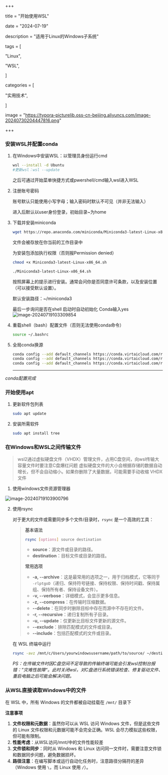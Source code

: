+++

title = "开始使用WSL"

date = "2024-07-19"

description = "适用于Linux的Windows子系统"

tags = [

 "Linux",

 "WSL",

]

categories = [

 "实用技术",

]

image = "https://typora-picturelib.oss-cn-beijing.aliyuncs.com/image-20240730204447816.png"

+++

### 安装WSL并配置conda

1. 在Windows中安装WSL：以管理员身份运行cmd

   ```bash
   wsl --install -d Ubuntu
   #更新wsl：wsl --update
   ```

   之后可通过开始菜单快捷方式或pwershell/cmd输入wsl进入WSL

2. 注册账号密码

   账号默认只能使用小写字母；输入密码时默认不可见（并非无法输入）

   进入后默认以user身份登录，初始目录~为home

3. 下载并安装miniconda

   ```bash
   wget https://repo.anaconda.com/miniconda/Miniconda3-latest-Linux-x86_64.sh
   ```

   文件会被存放在你当前的工作目录中

   为安装包添加执行权限（否则报Permission denied）

   ```bash
   chmod +x Miniconda3-latest-Linux-x86_64.sh
   ```

   ```bash
   ./Miniconda3-latest-Linux-x86_64.sh
   ```

   按照屏幕上的提示进行安装。通常会问你是否同意许可条款，以及安装位置（可以接受默认设置）。

   默认安装路径：~/miniconda3

   最后一步询问是否在shell 启动时自动初始化 Conda输入yes
   ![image-20240719103309854](https://typora-picturelib.oss-cn-beijing.aliyuncs.com/image-20240719103309854.png)

4. 重载shell（bash）配置文件（否则无法使用conda命令）

   ```bash
   source ~/.bashrc
   ```

5. 全局conda换源

   ```bash
   conda config --add default_channels https://conda.virtaicloud.com/repository/anaconda/main
   conda config --add default_channels https://conda.virtaicloud.com/repository/anaconda/r
   conda config --add default_channels https://conda.virtaicloud.com/repository/anaconda/msys2
   ```

   ------------------------

*conda配置完成*



### 开始使用apt

1. 更新软件包列表

   ```bash
   sudo apt update
   ```

2. 安装所需软件

   ```bash
   sudo apt install tree
   ```



### 在Windows和WSL之间传输文件

> wsl2通过虚拟硬盘文件（VHDX）管理文件，占用C盘空间，向wsl传输大容量文件时要注意C盘爆红问题
>  虚拟硬盘文件的大小会根据存储的数据自动增长，但不会自动缩小。如果你删除了大量数据，可能需要手动收缩 VHDX 文件

1. 使用windows文件资源管理器

![image-20240719103900796](https://typora-picturelib.oss-cn-beijing.aliyuncs.com/image-20240719103900796.png)

2. 使用rsync

   对于更大的文件或需要同步多个文件/目录时，`rsync` 是一个高效的工具：

   > **基本语法**
   >
   > ```bash
   > rsync [options] source destination
   > ```
   >
   > - **source**：源文件或目录的路径。
   > - **destination**：目标文件或目录的路径。
   >
   > **常用选项**
   >
   > - **-a, --archive**：这是最常用的选项之一，用于归档模式，它等同于 `-rlptgoD`（递归、保持符号链接、保持权限、保持时间戳、保持属组、保持所有者、保持设备文件）。
   > - **-v, --verbose**：详细模式，会显示更多信息。
   > - **-z, --compress**：在传输时压缩数据。
   > - **--delete**：在同步时删除目标中存在而源中不存在的文件。
   > - **-r, --recursive**：递归复制所有子目录。
   > - **-u, --update**：仅更新比目标文件更新的源文件。
   > - **--exclude**：排除匹配模式的文件或目录。
   > - **--include**：包括匹配模式的文件或目录。

   在 WSL 终端中运行

   ```bash
   rsync -avz /mnt/c/Users/yourwindowsusername/path/to/source/ ~/destination/
   ```

   *PS：在传输文件时因C盘空间不足导致的传输终端可能会引发wsl控制台报错：”灾难性故障“。此时关闭wsl，对C盘进行系统错误检查、修复驱动文件、重启电脑之后可能会解决问题。*



### 从WSL直接读取Windows中的文件

在 WSL 中，所有 Windows 的文件都被自动挂载在 `/mnt/` 目录下

**注意事项**

1. **文件权限和元数据**：虽然你可以从 WSL 访问 Windows 文件，但是这些文件的 Linux 文件权限和元数据可能不会完全正确。WSL 会尽力模拟这些权限，但可能有限制。
2. **性能考虑**：从WSL访问/mnt/中的文件性能较差
3. **文件锁和同步**：同时从 Windows 和 Linux 访问同一文件时，需要注意文件锁和数据同步问题，避免数据损坏。
4. **路径注意**：在编写脚本或运行自动化任务时，注意路径分隔符的差异（Windows 使用 `\`，而 Linux 使用 `/`）。